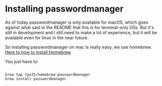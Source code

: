 # Installing passwordmanager

As of today passwordmanager is only available for macOS, which goes against what said in the README that this is for terminal-only OSs. But it's still in development and I still need to make a lot of experience, but it will be available 
even for linux in the near future. 

So installing passwordmanager on mac is really easy, we use homebrew. [Here to how to install Homebrew](https://docs.brew.sh/Installation)

You just have to: 

  ```

brew tap tax25/homebrew-passwordmanager
brew install passwordmanager

```

